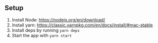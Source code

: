 ## Setup
1. Install Node: https://nodejs.org/en/download/
2. Install yarn: https://classic.yarnpkg.com/en/docs/install/#mac-stable
3. Install deps by running `yarn deps`
4. Start the app with `yarn start`
